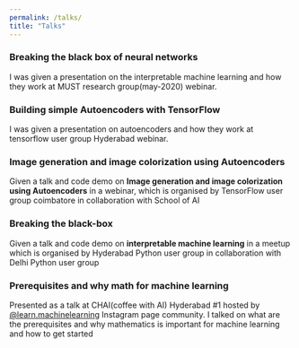 ```yaml
---
permalink: /talks/
title: "Talks"
---
```


### Breaking the black box of neural networks
<p>I was given a presentation on the interpretable machine learning and how they work at MUST research group(may-2020) webinar.</p>
<a href="https://speakerdeck.com/udaykondreddy/breaking-the-black-box-of-neural-networks"  class="btn btn-info" role="button" target="_blank"> <i class="fa fa-file-powerpoint-o fa-2x" aria-hidden="true"></i></a>

### Building simple Autoencoders with TensorFlow
<p>I was given a presentation on autoencoders and how they work at tensorflow user group Hyderabad webinar.</p>
<a href="https://speakerdeck.com/udaykondreddy/autoencoders"  class="btn btn-info" role="button" target="_blank"> <i class="fa fa-file-powerpoint-o fa-2x" aria-hidden="true"></i></a>

### Image generation and image colorization using Autoencoders
<p>Given a talk and code demo on <b>Image generation and image colorization using Autoencoders</b> in a webinar, which is organised by TensorFlow user group coimbatore in collaboration with School of AI</p>
<a href="https://github.com/udaykondreddy/tfug_coimbatore_may_webinar"  class="btn btn-info" role="button" target="_blank"> <i class="fa fa-github fa-2x" aria-hidden="true"></i></a> <a href="https://www.youtube.com/watch?v=Gz1YLBKeDAo"  class="btn btn-info" role="button" target="_blank"> <i class="fa fa-youtube fa-2x" aria-hidden="true"></i></a>

### Breaking the black-box
<p>Given a talk and code demo on <b>interpretable machine learning</b> in a meetup which is organised by Hyderabad Python user group in collaboration with Delhi Python user group</p>
<a href="https://speakerdeck.com/udaykondreddy/breaking-the-black-box"  class="btn btn-info" role="button" target="_blank"> <i class="fa fa-file-powerpoint-o fa-2x" aria-hidden="true"></i></a> <a href="https://github.com/udaykondreddy/hydpy-march-2020-meetup"  class="btn btn-info" role="button" target="_blank"> <i class="fa fa-github fa-2x" aria-hidden="true"></i></a> <a href="https://www.youtube.com/watch?v=2z6G9xvV4Ds"  class="btn btn-info" role="button" target="_blank"> <i class="fa fa-youtube fa-2x" aria-hidden="true"></i></a>


### Prerequisites and why math for machine learning
<p>Presented as a talk at CHAI(coffee with AI) Hyderabad #1 hosted by <a href="https://instagram.com/learn.machinelearning">@learn.machinelearning</a> Instagram page community. I talked on what are the prerequisites and why mathematics is important for machine learning and how to get started</p>
<a href="https://speakerdeck.com/udaykondreddy/prerequisites-and-why-math-for-machine-learning/"  class="btn btn-info" role="button" target="_blank"> <i class="fa fa-file-powerpoint-o fa-2x" aria-hidden="true"></i></a>
